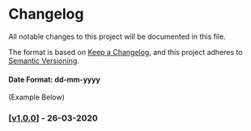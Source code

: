 # Changelog
All notable changes to this project will be documented in this file.

The format is based on [Keep a Changelog](https://keepachangelog.com/en/1.0.0/),
and this project adheres to [Semantic Versioning](https://semver.org/spec/v2.0.0.html).

#### Date Format: dd-mm-yyyy

(Example Below)
### [[v1.0.0](https://github.com/HarshKhandeparkr/migrate/releases/tag/v1.0.0)] - 26-03-2020
